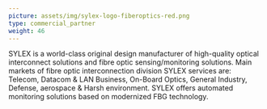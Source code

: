 ```yaml
---
picture: assets/img/sylex-logo-fiberoptics-red.png
type: commercial_partner
weight: 46
---
```


SYLEX is a world-class original design manufacturer of high-quality optical interconnect solutions and fibre optic sensing/monitoring solutions. Main markets of fibre optic interconnection division SYLEX services are: Telecom, Datacom & LAN Business, On-Board Optics, General Industry, Defense, aerospace & Harsh environment. SYLEX offers automated monitoring solutions based on modernized FBG technology.